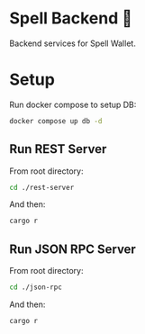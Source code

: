 # Spell Backend 🧙‍
Backend services for Spell Wallet.

# Setup
Run docker compose to setup DB: 
```bash
docker compose up db -d
```

## Run REST Server
From root directory:
```bash
cd ./rest-server
```
And then:
```bash
cargo r
```

## Run JSON RPC Server
From root directory:
```bash
cd ./json-rpc
```
And then:
```bash
cargo r
```